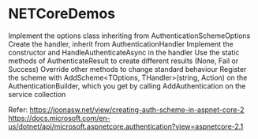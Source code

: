 # NETCoreDemos
Implement the options class inheriting from AuthenticationSchemeOptions
Create the handler, inherit from AuthenticationHandler<TOptions>
Implement the constructor and HandleAuthenticateAsync in the handler
Use the static methods of AuthenticateResult to create different results (None, Fail or Success)
Override other methods to change standard behaviour
Register the scheme with AddScheme<TOptions, THandler>(string, Action<TOptions>) on the AuthenticationBuilder, which you get by calling AddAuthentication on the service collection


Refer: 
https://joonasw.net/view/creating-auth-scheme-in-aspnet-core-2
https://docs.microsoft.com/en-us/dotnet/api/microsoft.aspnetcore.authentication?view=aspnetcore-2.1